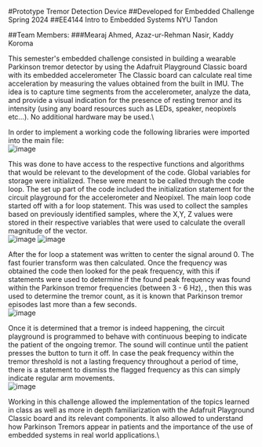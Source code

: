 #Prototype Tremor Detection Device
##Developed for Embedded Challenge Spring 2024 
##EE4144 Intro to Embedded Systems NYU Tandon

##Team Members:
###Mearaj Ahmed, Azaz-ur-Rehman Nasir, Kaddy Koroma

This semester's embedded challenge consisted in building a wearable Parkinson tremor detector
by using the Adafruit Playground Classic board with its embedded accelerometer The Classic
board can calculate real time acceleration by measuring the values obtained from the built in
IMU. The idea is to capture time segments from the accelerometer, analyze the data, and provide
a visual indication for the presence of resting tremor and its intensity (using any board resources
such as LEDs, speaker, neopixels etc…). No additional hardware may be used.\

In order to implement a working code the following libraries were imported into the main file:\
![image](https://github.com/user-attachments/assets/0d9c3fcb-9742-46d3-9951-7e42abd7910f)

This was done to have access to the respective functions and algorithms that would be relevant to
the development of the code. Global variables for storage were initialized. These were meant to
be called through the code loop.
The set up part of the code included the initialization statement for the circuit playground for the
accelerometer and Neopixel.
The main loop code started off with a for loop statement. This was used to collect the samples
based on previously identified samples, where the X,Y, Z values were stored in their respective
variables that were used to calculate the overall magnitude of the vector.\
![image](https://github.com/user-attachments/assets/24d2bcd1-4c3c-45be-83e5-a0d827fb78e1)
![image](https://github.com/user-attachments/assets/223233a1-affd-476c-8d89-c95465f02721)

After the for loop a statement was written to center the signal around 0. The fast fourier
transform was then calculated. Once the frequency was obtained the code then looked for the
peak frequency, with this if statements were used to determine if the found peak frequency was
found within the Parkinson tremor frequencies (between 3 - 6 Hz), , then this was used to
determine the tremor count, as it is known that Parkinson tremor episodes last more than a few
seconds.\
![image](https://github.com/user-attachments/assets/80aa84a4-d6f7-41f6-beee-4f7fd8375454)

Once it is determined that a tremor is indeed happening, the circuit playground is programmed to
behave with continuous beeping to indicate the patient of the ongoing tremor. The sound will
continue until the patient presses the button to turn it off.
In case the peak frequency within the tremor threshold is not a lasting frequency throughout a
period of time, there is a statement to dismiss the flagged frequency as this can simply indicate
regular arm movements.\
![image](https://github.com/user-attachments/assets/0057f87a-f1e5-444d-b17d-3637d69d9927)

Working in this challenge allowed the implementation of the topics learned in class as well as
more in depth familiarization with the Adafruit Playground Classic board and its relevant
components. It also allowed to understand how Parkinson Tremors appear in patients and the
importance of the use of embedded systems in real world applications.\
